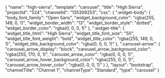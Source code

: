 {
    "name": "high-sierra",
    "template": "carousel",
    "title": "High Sierra",
    "projectId": "524",
    "channelId": "135309253",
    "css": {
        ".widget-body": {
            "body_font_family": "Open Sans",
            "widget_background_color": "rgba(255, 149, 0, 1)",
            "widget_border_width": "13",
            "widget_border_style": "dotted",
            "widget_border_color": "rgba(0, 0, 0, 1)"
        },
        ".widget-title": {
            "widget_title_html": "High Sierra",
            "widget_title_font_size": "50",
            "widget_title_font_weight": "bold",
            "widget_title_color": "rgba(255, 149, 0, 1)",
            "widget_title_background_color": "rgba(0, 0, 0, 1)"
        },
        ".carousel-arrow": {
            "carousel_arrow_display": "block",
            "carousel_arrow_background_color": "rgba(255, 170, 0, 1)",
            "carousel_arrow_color": "rgba(0, 0, 0, 1)",
            "carousel_arrow_hover_background_color": "rgba(255, 0, 0, 1)",
            "carousel_arrow_hover_color": "rgba(0, 0, 0, 1)"
        }
    },
    "layout": "bootstrap",
    "channelTitle": "Channel 1",
    "channelType": "Standard",
    "type": "carousel"
}